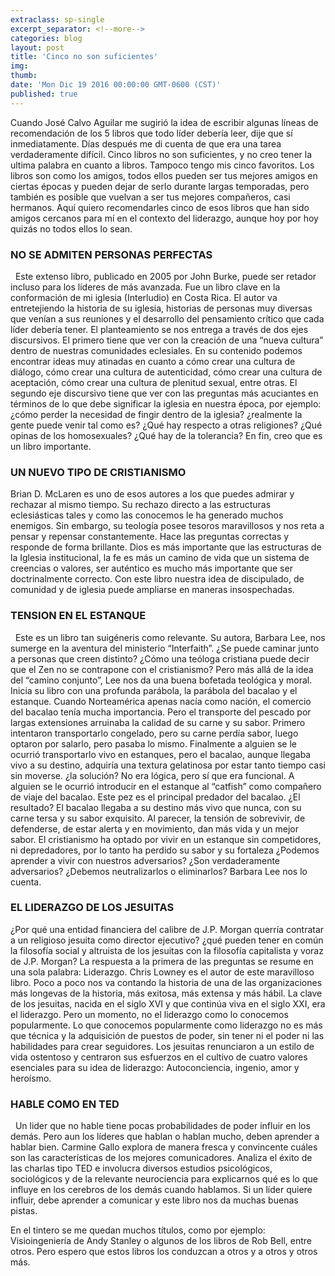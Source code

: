 ```yaml
---
extraclass: sp-single
excerpt_separator: <!--more-->
categories: blog
layout: post
title: 'Cinco no son suficientes'
img:
thumb:
date: 'Mon Dic 19 2016 00:00:00 GMT-0600 (CST)'
published: true
---
```

Cuando José Calvo Aguilar me sugirió la idea de escribir algunas líneas de recomendación de los 5 libros que todo líder debería leer, dije que sí inmediatamente. Días después me di cuenta de que era una tarea verdaderamente difícil.  Cinco libros no son suficientes, y no creo tener la ultima palabra en cuanto a libros. Tampoco tengo mis cinco favoritos. Los libros son como los amigos, todos ellos pueden ser tus mejores amigos en ciertas épocas y pueden dejar de serlo durante largas temporadas, pero también es posible que vuelvan a ser tus mejores compañeros, casi hermanos.  Aquí quiero recomendarles cinco de esos libros que han sido amigos cercanos para mí en el contexto del liderazgo, aunque hoy por hoy quizás no todos ellos lo sean.

<!--more-->

### NO SE ADMITEN PERSONAS PERFECTAS

  Este extenso libro, publicado en 2005 por John Burke, puede ser retador incluso para los líderes de más avanzada.  Fue un libro clave en la conformación de mi iglesia (Interludio) en Costa Rica. El autor va entretejiendo la historia de su iglesia, historias de personas muy diversas que venían a sus reuniones y el desarrollo del pensamiento crítico que cada líder debería tener. El planteamiento se nos entrega a través de dos ejes discursivos. El primero tiene que ver con la creación de una “nueva cultura” dentro de nuestras comunidades eclesiales. En su contenido podemos encontrar ideas muy atinadas en cuanto a cómo crear una cultura de diálogo, cómo crear una cultura de autenticidad, cómo crear una cultura de aceptación, cómo crear una cultura de plenitud sexual, entre otras. El segundo eje discursivo tiene que ver con las preguntas más acuciantes en términos de lo que debe significar la iglesia en nuestra época, por ejemplo: ¿cómo perder la necesidad de fingir dentro de la iglesia? ¿realmente la gente puede venir tal como es? ¿Qué hay respecto a otras religiones? ¿Qué opinas de los homosexuales? ¿Qué hay de la tolerancia? En fin, creo que es un libro importante.

### UN NUEVO TIPO DE CRISTIANISMO  

Brian D. McLaren es uno de esos autores a los que puedes admirar y rechazar al mismo tiempo. Su rechazo directo a las estructuras eclesiásticas tales y como las conocemos le ha generado muchos enemigos. Sin embargo, su teología posee tesoros maravillosos y nos reta a pensar y repensar constantemente. Hace las preguntas correctas y responde de forma brillante. Dios es más importante que las estructuras de la Iglesia institucional, la fe es más un camino de vida que un sistema de creencias o valores, ser auténtico es mucho más importante que ser doctrinalmente correcto. Con este libro nuestra idea de discipulado, de comunidad y de iglesia puede ampliarse en maneras insospechadas.

### TENSION EN EL ESTANQUE

  Este es un libro tan suigéneris como relevante. Su autora, Barbara Lee, nos sumerge en la aventura del ministerio “Interfaith”. ¿Se puede caminar junto a personas que creen distinto? ¿Cómo una teóloga cristiana puede decir que el Zen no se contrapone con el cristianismo? Pero más allá de la idea del “camino conjunto”, Lee nos da una buena bofetada teológica y moral. Inicia su libro con una profunda parábola, la parábola del bacalao y el estanque. Cuando Norteamérica apenas nacía como nación, el comercio del bacalao tenía mucha importancia. Pero el transporte del pescado por largas extensiones arruinaba la calidad de su carne y su sabor. Primero intentaron transportarlo congelado, pero su carne perdía sabor, luego optaron por salarlo, pero pasaba lo mismo. Finalmente a alguien se le ocurrió transportarlo vivo en estanques, pero el bacalao, aunque llegaba vivo a su destino, adquiría una textura gelatinosa por estar tanto tiempo casi sin moverse. ¿la solución? No era lógica, pero sí que era funcional. A alguien se le ocurrió introducir en el estanque al “catfish” como compañero de viaje del bacalao. Este pez es el principal predador del bacalao. ¿El resultado? El bacalao llegaba a su destino más vivo que nunca, con su carne tersa y su sabor exquisito. Al parecer, la tensión de sobrevivir, de defenderse, de estar alerta y en movimiento, dan más vida y un mejor sabor. El cristianismo ha optado por vivir en un estanque sin competidores, ni depredadores, por lo tanto ha perdido su sabor y su fortaleza ¿Podemos aprender a vivir con nuestros adversarios? ¿Son verdaderamente adversarios? ¿Debemos neutralizarlos o eliminarlos? Barbara Lee nos lo cuenta.

### EL LIDERAZGO DE LOS JESUITAS  

¿Por qué una entidad financiera del calibre de J.P. Morgan querría contratar a un religioso jesuita como director ejecutivo? ¿qué pueden tener en común la filosofía social y altruista de los jesuitas con la filosofía capitalista y voraz de J.P. Morgan? La respuesta a la primera de las preguntas se resume en una sola palabra: Liderazgo. Chris Lowney es el autor de este maravilloso libro.  Poco a poco nos va contando la historia de una de las organizaciones más longevas de la historia, más exitosa, más extensa y más hábil. La clave de los jesuitas, nacida en el siglo XVI y que continúa viva en el siglo XXI, era el liderazgo. Pero un momento, no el liderazgo como lo conocemos popularmente. Lo que conocemos popularmente como liderazgo no es más que técnica y la adquisición de puestos de poder, sin tener ni el poder ni las habilidades para crear seguidores. Los jesuitas renunciaron a un estilo de vida ostentoso y centraron sus esfuerzos en el cultivo de cuatro valores esenciales para su idea de liderazgo: Autoconciencia, ingenio, amor y heroísmo.

### HABLE COMO EN TED

  Un lider que no hable tiene pocas probabilidades de poder influir en los demás. Pero aun los líderes que hablan o hablan mucho, deben aprender a hablar bien. Carmine Gallo explora de manera fresca y convincente cuáles son las características de los mejores comunicadores. Analiza el éxito de las charlas tipo TED e involucra diversos estudios psicológicos, sociológicos y de la relevante neurociencia para explicarnos qué es lo que influye en los cerebros de los demás cuando hablamos. Si un líder quiere influir, debe aprender a comunicar y este libro nos da muchas buenas pistas.  

En el tintero se me quedan muchos títulos, como por ejemplo: Visioingeniería de Andy Stanley o algunos de los libros de Rob Bell, entre otros. Pero espero que estos libros los conduzcan a otros y a otros y otros más.
